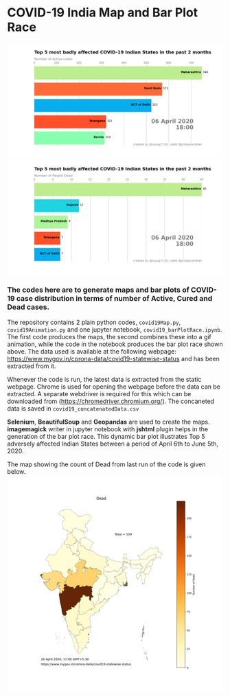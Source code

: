 # COVID-19 India Map and Bar Plot Race    

![](covid19_barPlotRace_Confirmed.gif)
![](covid19_barPlotRace_Dead.gif)

### The codes here are to generate maps and bar plots of COVID-19 case distribution in terms of number of Active, Cured and Dead cases. 

The repository contains 2 plain python codes, ```covid19Map.py```, ```covid19Animation.py``` and one jupyter notebook, ```covid19_barPlotRace.ipynb```. The first code produces the maps, the second combines these into a gif animation, while the code in the notebook produces the bar plot race shown above. The data used is available at the following webpage: 
https://www.mygov.in/corona-data/covid19-statewise-status and has been extracted from it. 

Whenever the code is run, the latest data is extracted from the static webpage. Chrome is used for opening the webpage before the data can be extracted. A separate webdriver is required for this which can be downloaded from (https://chromedriver.chromium.org/). The concaneted data is saved in ```covid19_concatenatedData.csv```

__Selenium__, __BeautifulSoup__ and __Geopandas__ are used to create the maps. __imagemagick__ writer in jupyter notebook with __jshtml__ plugin helps in the generation of the bar plot race. This dynamic bar plot illustrates Top 5 adversely affected Indian States between a period of April 6th to June 5th, 2020. 

The map showing the count of Dead from last run of the code is given below. 
![](latestImage_Dead.png)

<!--- Another program can be written which will automate the running of this code, so that the variation of the geographic distribution can be monitored continously. Other types of overlayes can also done on the geographic maps, for instance, bubble maps. They can be made interactive using packages like plotly. The awesome interactive map on the [WHO dashboard](https://who.sprinklr.com/) is one such tool. <!--- which uses their own proprietry programs to generate the plots. -->

[comment]: # (This is a comment)
